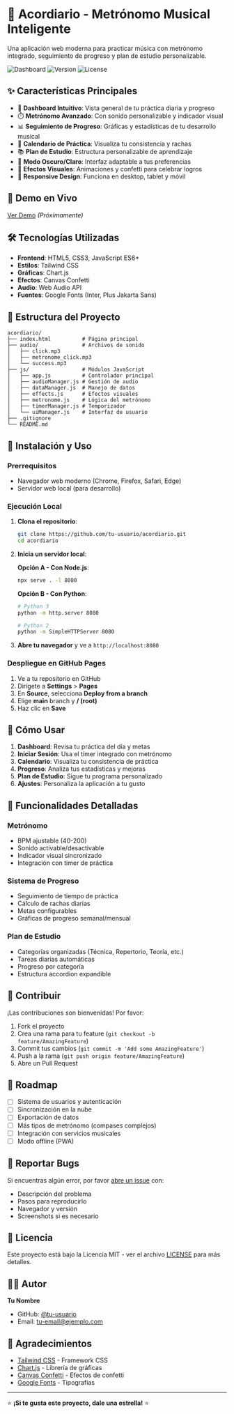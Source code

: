 # 🎵 Acordiario - Metrónomo Musical Inteligente

Una aplicación web moderna para practicar música con metrónomo integrado, seguimiento de progreso y plan de estudio personalizable.

![Dashboard](https://img.shields.io/badge/Status-Active-success)
![Version](https://img.shields.io/badge/Version-1.0.0-blue)
![License](https://img.shields.io/badge/License-MIT-green)

## ✨ Características Principales

- 🎯 **Dashboard Intuitivo**: Vista general de tu práctica diaria y progreso
- ⏱️ **Metrónomo Avanzado**: Con sonido personalizable y indicador visual
- 📊 **Seguimiento de Progreso**: Gráficas y estadísticas de tu desarrollo musical
- 📅 **Calendario de Práctica**: Visualiza tu consistencia y rachas
- 📚 **Plan de Estudio**: Estructura personalizable de aprendizaje
- 🌙 **Modo Oscuro/Claro**: Interfaz adaptable a tus preferencias
- 🎉 **Efectos Visuales**: Animaciones y confetti para celebrar logros
- 📱 **Responsive Design**: Funciona en desktop, tablet y móvil

## 🚀 Demo en Vivo

[Ver Demo](https://tu-usuario.github.io/acordiario) *(Próximamente)*

## 🛠️ Tecnologías Utilizadas

- **Frontend**: HTML5, CSS3, JavaScript ES6+
- **Estilos**: Tailwind CSS
- **Gráficas**: Chart.js
- **Efectos**: Canvas Confetti
- **Audio**: Web Audio API
- **Fuentes**: Google Fonts (Inter, Plus Jakarta Sans)

## 📁 Estructura del Proyecto

```
acordiario/
├── index.html          # Página principal
├── audio/              # Archivos de sonido
│   ├── click.mp3
│   ├── metronome_click.mp3
│   └── success.mp3
├── js/                 # Módulos JavaScript
│   ├── app.js          # Controlador principal
│   ├── audioManager.js # Gestión de audio
│   ├── dataManager.js  # Manejo de datos
│   ├── effects.js      # Efectos visuales
│   ├── metronome.js    # Lógica del metrónomo
│   ├── timerManager.js # Temporizador
│   └── uiManager.js    # Interfaz de usuario
├── .gitignore
└── README.md
```

## 🚀 Instalación y Uso

### Prerrequisitos
- Navegador web moderno (Chrome, Firefox, Safari, Edge)
- Servidor web local (para desarrollo)

### Ejecución Local

1. **Clona el repositorio**:
   ```bash
   git clone https://github.com/tu-usuario/acordiario.git
   cd acordiario
   ```

2. **Inicia un servidor local**:
   
   **Opción A - Con Node.js**:
   ```bash
   npx serve . -l 8080
   ```
   
   **Opción B - Con Python**:
   ```bash
   # Python 3
   python -m http.server 8080
   
   # Python 2
   python -m SimpleHTTPServer 8080
   ```

3. **Abre tu navegador** y ve a `http://localhost:8080`

### Despliegue en GitHub Pages

1. Ve a tu repositorio en GitHub
2. Dirígete a **Settings** > **Pages**
3. En **Source**, selecciona **Deploy from a branch**
4. Elige **main** branch y **/ (root)**
5. Haz clic en **Save**

## 📖 Cómo Usar

1. **Dashboard**: Revisa tu práctica del día y metas
2. **Iniciar Sesión**: Usa el timer integrado con metrónomo
3. **Calendario**: Visualiza tu consistencia de práctica
4. **Progreso**: Analiza tus estadísticas y mejoras
5. **Plan de Estudio**: Sigue tu programa personalizado
6. **Ajustes**: Personaliza la aplicación a tu gusto

## 🎯 Funcionalidades Detalladas

### Metrónomo
- BPM ajustable (40-200)
- Sonido activable/desactivable
- Indicador visual sincronizado
- Integración con timer de práctica

### Sistema de Progreso
- Seguimiento de tiempo de práctica
- Cálculo de rachas diarias
- Metas configurables
- Gráficas de progreso semanal/mensual

### Plan de Estudio
- Categorías organizadas (Técnica, Repertorio, Teoría, etc.)
- Tareas diarias automáticas
- Progreso por categoría
- Estructura accordion expandible

## 🤝 Contribuir

¡Las contribuciones son bienvenidas! Por favor:

1. Fork el proyecto
2. Crea una rama para tu feature (`git checkout -b feature/AmazingFeature`)
3. Commit tus cambios (`git commit -m 'Add some AmazingFeature'`)
4. Push a la rama (`git push origin feature/AmazingFeature`)
5. Abre un Pull Request

## 📝 Roadmap

- [ ] Sistema de usuarios y autenticación
- [ ] Sincronización en la nube
- [ ] Exportación de datos
- [ ] Más tipos de metrónomo (compases complejos)
- [ ] Integración con servicios musicales
- [ ] Modo offline (PWA)

## 🐛 Reportar Bugs

Si encuentras algún error, por favor [abre un issue](https://github.com/tu-usuario/acordiario/issues) con:
- Descripción del problema
- Pasos para reproducirlo
- Navegador y versión
- Screenshots si es necesario

## 📄 Licencia

Este proyecto está bajo la Licencia MIT - ver el archivo [LICENSE](LICENSE) para más detalles.

## 👨‍💻 Autor

**Tu Nombre**
- GitHub: [@tu-usuario](https://github.com/tu-usuario)
- Email: tu-email@ejemplo.com

## 🙏 Agradecimientos

- [Tailwind CSS](https://tailwindcss.com/) - Framework CSS
- [Chart.js](https://www.chartjs.org/) - Librería de gráficas
- [Canvas Confetti](https://github.com/catdad/canvas-confetti) - Efectos de confetti
- [Google Fonts](https://fonts.google.com/) - Tipografías

---

⭐ **¡Si te gusta este proyecto, dale una estrella!** ⭐